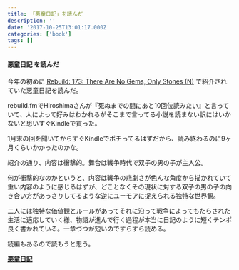 ```yaml
---
title: 「悪童日記」を読んだ
description: ''
date: '2017-10-25T13:01:17.000Z'
categories: ['book']
tags: []
---
```


#### 悪童日記 を読んだ

今年の初めに [Rebuild: 173: There Are No Gems, Only Stones (N)](https://rebuild.fm/173/) で紹介されていた悪童日記を読んだ。

rebuild.fmでHiroshimaさんが『死ぬまでの間にあと10回位読みたい』と言っていて、人によって好みはわかれるがそこまで言ってる小説を読まない訳にはいかないと思いすぐKindleで買った。

1月末の回を聞いてからすぐKindleでポチってるはずだから、読み終わるのに9ヶ月くらいかかったのかな。

紹介の通り、内容は衝撃的。舞台は戦争時代で双子の男の子が主人公。

何が衝撃的なのかというと、内容は戦争の悲劇さが色んな角度から描かれていて重い内容のように感じるはずが、どことなくその現状に対する双子の男の子の向き合い方があっさりしてるような逆にユーモアに捉えられる独特な世界観。

二人には独特な価値観とルールがあってそれに沿って戦争によってもたらされた生活に適応していく様、物語が進んで行く過程が本当に日記のように短くテンポ良く書かれている。一章づつが短いのですらすら読める。

続編もあるので読もうと思う。

[**悪童日記**](https://www.amazon.co.jp/%E6%82%AA%E7%AB%A5%E6%97%A5%E8%A8%98-%E3%82%A2%E3%82%B4%E3%82%BF-%E3%82%AF%E3%83%AA%E3%82%B9%E3%83%88%E3%83%95-ebook/dp/B00O1VK0CW/ref=tmm_kin_swatch_0?_encoding=UTF8&qid=1551706107&sr=1-1-catcorr)
